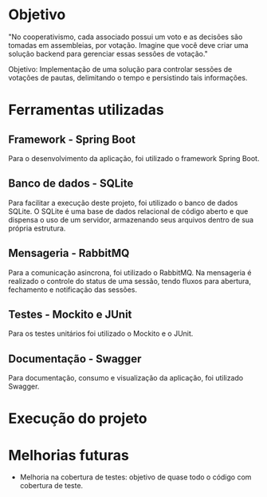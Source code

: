 # Objetivo

"No cooperativismo, cada associado possui um voto e as decisões são tomadas em assembleias, por votação. Imagine que você deve criar uma solução backend para gerenciar essas sessões de votação."

Objetivo: Implementação de uma solução para controlar sessões de votações de pautas, delimitando o tempo e persistindo tais informações.

# Ferramentas utilizadas

## Framework - Spring Boot

Para o desenvolvimento da aplicação, foi utilizado o framework Spring Boot.

## Banco de dados - SQLite

Para facilitar a execução deste projeto, foi utilizado o banco de dados SQLite. O SQLite é uma base de dados relacional de código aberto e que dispensa o uso de um servidor, armazenando seus arquivos dentro de sua própria estrutura.

## Mensageria - RabbitMQ

Para a comunicação asincrona, foi utilizado o RabbitMQ. Na mensageria é realizado o controle do status de uma sessão, tendo fluxos para abertura, fechamento e notificação das sessões.

## Testes - Mockito e JUnit

Para os testes unitários foi utilizado o Mockito e o JUnit.

## Documentação - Swagger

Para documentação, consumo e visualização da aplicação, foi utilizado Swagger.

# Execução do projeto

# Melhorias futuras

* Melhoria na cobertura de testes: objetivo de quase todo o código com cobertura de teste.
